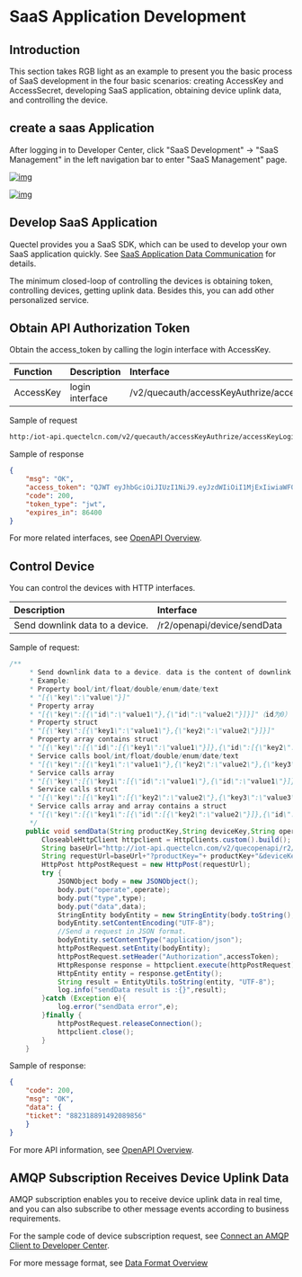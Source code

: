 # SaaS Application Development

## **Introduction**

This section takes RGB light as an example to present you the basic process of SaaS development in the four basic scenarios: creating AccessKey and AccessSecret, developing SaaS application, obtaining device uplink data, and controlling the device.

## **create a saas Application**

After logging in to Developer Center, click "SaaS Development" → "SaaS Management" in the left navigation bar to enter "SaaS Management" page.

<a data-fancybox title="img" href="/en/quickStart/image2022-0706-01.png">![img](/en/quickStart/image2022-0706-01.png)</a>

<a data-fancybox title="img" href="/en/quickStart/image2022-0706-02.png">![img](/en/quickStart/image2022-0706-02.png)</a>

## **Develop SaaS Application**

Quectel provides you a SaaS SDK, which can be used to develop your own SaaS application quickly. See [SaaS Application Data Communication](/en/saasDevelop/CommunicatOverview.md) for details.

The minimum closed-loop of controlling the devices is obtaining token, controlling devices, getting uplink data. Besides this, you can add other personalized service. 

## **Obtain API Authorization Token**

Obtain the access_token by calling the login interface with AccessKey.

| Function  | Description     | Interface                                     |
| :-------- | :-------------- | :-------------------------------------------- |
| AccessKey | login interface | /v2/quecauth/accessKeyAuthrize/accessKeyLogin |

Sample of request

```html
http:/iot-api.quectelcn.com/v2/quecauth/accessKeyAuthrize/accessKeyLogin?username=ver%3D1%26access_key%3D24b9rucZxRSS843tQa4ezfu9%26sign_method%3Dsha256%26auth_mode%3DaccessKey%26timestamp%3D1618473561027&password=407b0b8e9307e65097da29f6b7903f9732b9eec3c5ac6daed6baf6a9019584c8&grant_type=password&client_id=sdfasdf&scope
```

Sample of response

```json
{
    "msg": "OK",
    "access_token": "QJWT eyJhbGciOiJIUzI1NiJ9.eyJzdWIiOiI1MjExIiwiaWF0IjoxNjMwMzk1MDg2LCJqdGkiOiJjZjVkMGE3ZS1hZjk2LTQ0ZDktOTgwYi05NjBkMjc4Y2U4YjgiLCJ1dHkiOiJlbnQiLCJleHAiOjE2MzA0ODE0ODYsImFtIjoiQWNjZXNzS2V5In0.QRLVqknFjDvD8SyQGeJwNUe1zCkdS0jiVIKsSF-8OdE",
    "code": 200,
    "token_type": "jwt",
    "expires_in": 86400
}
```

For more related interfaces, see [OpenAPI Overview](/en/saasDevelop/OpenAPI/Overview.md).

## **Control Device**

You can control the devices with HTTP interfaces.

| Description                     | Interface                   |
| :------------------------------ | :-------------------------- |
| Send downlink data to a device. | /r2/openapi/device/sendData |


Sample of request:

```java
/**
     * Send downlink data to a device. data is the content of downlink data to be sent. operate=GET, data format is "[“key1","key2",…]"(key is TSL ID). operate=DOWN, data format is "[{key1:value1},{key2:value2}]"(key is TSL ID).
     * Example:
     * Property bool/int/float/double/enum/date/text
     * "[{\"key\":\"value\"}]"
     * Property array
     * "[{\"key\":[{\"id\":\"value1\"},{\"id\":\"value2\"}]}]"（id为0）
     * Property struct
     * "[{\"key\":[{\"key1\":\"value1\"},{\"key2\":\"value2\"}]}]"
     * Property array contains struct
     * "[{\"key\":[{\"id\":[{\"key1\":\"value1\"}]},{\"id\":[{\"key2\":\"value2\"}]}]}]"（id为0）
     * Service calls bool/int/float/double/enum/date/text
     * "[{\"key\":[{\"key1\":\"value1\"},{\"key2\":\"value2\"},{\"key3\":\"value3\"}]}]"
     * Service calls array
     * "[{\"key\":[{\"key1\":[{\"id\":\"value1\"},{\"id\":\"value1\"}]}]}]"（id为0）
     * Service calls struct
     * "[{\"key\":[{\"key1\":[{\"key2\":\"value2\"},{\"key3\":\"value3\"}]}]}]"
     * Service calls array and array contains a struct
     * "[{\"key\":[{\"key1\":[{\"id\":[{\"key2\":\"value2\"}]},{\"id\":[{\"key3\":\"value3\"}]}]}]}]"(id固定为0)
     */
    public void sendData(String productKey,String deviceKey,String operate,String type,String data,String accessToken) throws IOException {
        CloseableHttpClient httpclient = HttpClients.custom().build();
        String baseUrl="http://iot-api.quectelcn.com/v2/quecopenapi/r2/openapi/device/sendData";
        String requestUrl=baseUrl+"?productKey="+ productKey+"&deviceKey="+deviceKey;
        HttpPost httpPostRequest = new HttpPost(requestUrl);
        try {
            JSONObject body = new JSONObject();
            body.put("operate",operate);
            body.put("type",type);
            body.put("data",data);
            StringEntity bodyEntity = new StringEntity(body.toString(), Charset.forName("UTF-8"));
            bodyEntity.setContentEncoding("UTF-8");
            //Send a request in JSON format.
            bodyEntity.setContentType("application/json");
            httpPostRequest.setEntity(bodyEntity);
            httpPostRequest.setHeader("Authorization",accessToken);
            HttpResponse response = httpclient.execute(httpPostRequest);
            HttpEntity entity = response.getEntity();
            String result = EntityUtils.toString(entity, "UTF-8");
            log.info("sendData result is :{}",result);
        }catch (Exception e){
            log.error("sendData error",e);
        }finally {
            httpPostRequest.releaseConnection();
            httpclient.close();
        }
    }
```

Sample of response:

```json
{
    "code": 200,
    "msg": "OK",
    "data": {
    "ticket": "882318891492089856"
    }
}
```

For more API information, see [OpenAPI Overview](/en/saasDevelop/OpenAPI/Overview.md).

## **AMQP Subscription Receives Device Uplink Data**

AMQP subscription enables you to receive device uplink data in real time, and you can also subscribe to other message events according to business requirements.

For the sample code of device subscription request, see [Connect an AMQP Client to Developer Center](/en/saasDevelop/subscription/AMQPtoC.html).

For more message format, see [Data Format Overview](/en/saasDevelop/DataFormat/overview.md)